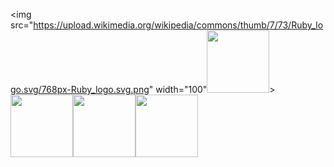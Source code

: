 <img src="https://upload.wikimedia.org/wikipedia/commons/thumb/7/73/Ruby_logo.svg/768px-Ruby_logo.svg.png" width="100"<img src="https://image.pngaaa.com/154/4122154-middle.png" width="100">><img src="https://upload.wikimedia.org/wikipedia/commons/thumb/9/99/Unofficial_JavaScript_logo_2.svg/512px-Unofficial_JavaScript_logo_2.svg.png" width="100"><img src="https://upload.wikimedia.org/wikipedia/commons/thumb/a/a7/React-icon.svg/2300px-React-icon.svg.png" width="100"><img src="https://cdn.cdnlogo.com/logos/s/13/swift.svg" width="100">

<!--
**GAierken/GAierken** is a ✨ _special_ ✨ repository because its `README.md` (this file) appears on your GitHub profile.

Here are some ideas to get you started:

- 🔭 I’m currently working on ...
- 🌱 I’m currently learning ...
- 👯 I’m looking to collaborate on ...
- 🤔 I’m looking for help with ...
- 💬 Ask me about ...
- 📫 How to reach me: ...
- 😄 Pronouns: ...
- ⚡ Fun fact: ...
-->
